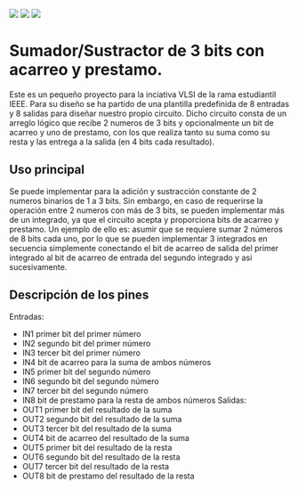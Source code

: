 ![](../../workflows/gds/badge.svg) ![](../../workflows/docs/badge.svg) ![](../../workflows/wokwi_test/badge.svg)

# Sumador/Sustractor de 3 bits con acarreo y prestamo.

Este es un pequeño proyecto para la inciativa VLSI de la rama estudiantil IEEE. 
Para su diseño se ha partido de una plantilla predefinida de 8 entradas y 8 salidas para diseñar nuestro propio circuito. Dicho circuito consta de un arreglo lógico que recibe 2 numeros de 3 bits y opcionalmente un bit de acarreo y uno de prestamo, con los que realiza tanto su suma como su resta y las entrega a la salida (en 4 bits cada resultado).

## Uso principal

Se puede implementar para la adición y sustracción constante de 2 numeros binarios de 1 a 3 bits. Sin embargo, en caso de requerirse la operación entre 2 numeros con más de 3 bits, se pueden implementar más de un integrado, ya que el circuito acepta y proporciona bits de acarreo y prestamo. Un ejemplo de ello es: asumir que se requiere sumar 2 números de 8 bits cada uno, por lo que se pueden implementar 3 integrados en secuencia simplemente conectando el bit de acarreo de salida del primer integrado al bit de acarreo de entrada del segundo integrado y asi sucesivamente.

## Descripción de los pines
Entradas:
- IN1 primer bit del primer número
- IN2 segundo bit del primer número
- IN3 tercer bit del primer número
- IN4 bit de acarreo para la suma de ambos números
- IN5 primer bit del segundo número
- IN6 segundo bit del segundo número
- IN7 tercer bit del segundo número
- IN8 bit de prestamo para la resta de ambos números
Salidas:
- OUT1 primer bit del resultado de la suma
- OUT2 segundo bit del resultado de la suma
- OUT3 tercer bit del resultado de la suma
- OUT4 bit de acarreo del resultado de la suma
- OUT5 primer bit del resultado de la resta
- OUT6 segundo bit del resultado de la resta
- OUT7 tercer bit del resultado de la resta
- OUT8 bit de prestamo del resultado de la resta

